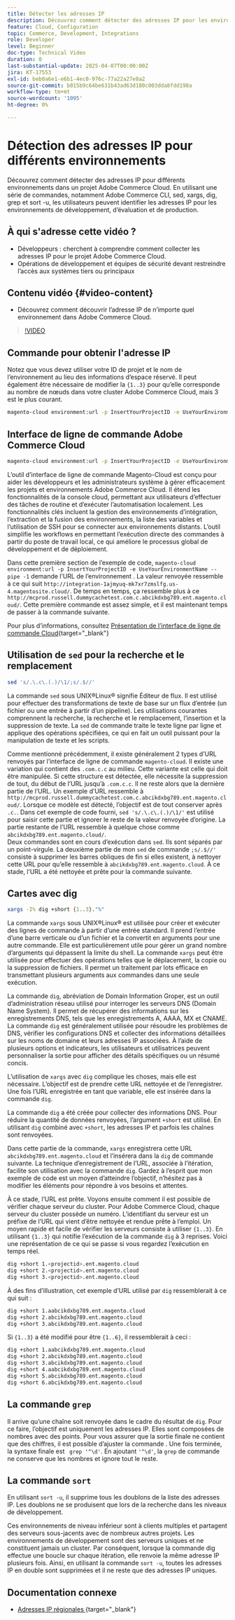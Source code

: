 ```yaml
---
title: Détecter les adresses IP
description: Découvrez comment détecter des adresses IP pour les environnements Adobe Commerce Cloud afin d’améliorer la sécurité et de rationaliser la communication serveur
feature: Cloud, Configuration
topic: Commerce, Development, Integrations
role: Developer
level: Beginner
doc-type: Technical Video
duration: 0
last-substantial-update: 2025-04-07T00:00:00Z
jira: KT-17553
exl-id: beb0a6e1-e6b1-4ec0-976c-77a22a27e8a2
source-git-commit: b015b9c64be631b43ad63d180c003dda8fdd198a
workflow-type: tm+mt
source-wordcount: '1095'
ht-degree: 0%

---
```


# Détection des adresses IP pour différents environnements

Découvrez comment détecter des adresses IP pour différents environnements dans un projet Adobe Commerce Cloud. En utilisant une série de commandes, notamment Adobe Commerce CLI, sed, xargs, dig, grep et sort -u, les utilisateurs peuvent identifier les adresses IP pour les environnements de développement, d’évaluation et de production.

## À qui s&#39;adresse cette vidéo ?

* Développeurs : cherchent à comprendre comment collecter les adresses IP pour le projet Adobe Commerce Cloud.
* Opérations de développement et équipes de sécurité devant restreindre l’accès aux systèmes tiers ou principaux

## Contenu vidéo {#video-content}

* Découvrez comment découvrir l’adresse IP de n’importe quel environnement dans Adobe Commerce Cloud.

>[!VIDEO](https://video.tv.adobe.com/v/3457493/?learn=on)

## Commande pour obtenir l&#39;adresse IP

Notez que vous devez utiliser votre ID de projet et le nom de l’environnement au lieu des informations d’espace réservé.  Il peut également être nécessaire de modifier la `{1..3}` pour qu’elle corresponde au nombre de nœuds dans votre cluster Adobe Commerce Cloud, mais 3 est le plus courant.

```bash
magento-cloud environment:url -p InsertYourProjectID -e UseYourEnvironmentName --pipe -1 | sed 's/.\.c\.(.)/\1/;s/.$//' | xargs -I% dig +short {1..3}."%" | grep '^\d' | sort -u
```

## Interface de ligne de commande Adobe Commerce Cloud

```bash
magento-cloud environment:url -p InsertYourProjectID -e UseYourEnvironmentName --pipe -1
```

L’outil d’interface de ligne de commande Magento-Cloud est conçu pour aider les développeurs et les administrateurs système à gérer efficacement les projets et environnements Adobe Commerce Cloud. Il étend les fonctionnalités de la console cloud, permettant aux utilisateurs d’effectuer des tâches de routine et d’exécuter l’automatisation localement. Les fonctionnalités clés incluent la gestion des environnements d’intégration, l’extraction et la fusion des environnements, la liste des variables et l’utilisation de SSH pour se connecter aux environnements distants. L’outil simplifie les workflows en permettant l’exécution directe des commandes à partir du poste de travail local, ce qui améliore le processus global de développement et de déploiement.

Dans cette première section de l’exemple de code, `magento-cloud environment:url -p InsertYourProjectID -e UseYourEnvironmentName --pipe -1` demande l’URL de l’environnement . La valeur renvoyée ressemble à ce qui suit `http://integration-1ajmyuq-mk7xr7zmslfg.us-4.magentosite.cloud/`. De temps en temps, ça ressemble plus à ce `http://mcprod.russell.dummycachetest.com.c.abcikdxbg789.ent.magento.cloud/`.  Cette première commande est assez simple, et il est maintenant temps de passer à la commande suivante.

Pour plus d’informations, consultez [Présentation de l’interface de ligne de commande Cloud](https://experienceleague.adobe.com/en/docs/commerce-on-cloud/user-guide/dev-tools/cloud-cli/cloud-cli-overview){target="_blank"}

## Utilisation de `sed` pour la recherche et le remplacement

```bash
sed 's/.\.c\.(.)/\1/;s/.$//'
```

La commande `sed` sous UNIX®Linux® signifie Éditeur de flux. Il est utilisé pour effectuer des transformations de texte de base sur un flux d’entrée (un fichier ou une entrée à partir d’un pipeline). Les utilisations courantes comprennent la recherche, la recherche et le remplacement, l’insertion et la suppression de texte. La `sed` de commande traite le texte ligne par ligne et applique des opérations spécifiées, ce qui en fait un outil puissant pour la manipulation de texte et les scripts.

Comme mentionné précédemment, il existe généralement 2 types d’URL renvoyés par l’interface de ligne de commande `magento-cloud`. Il existe une variation qui contient des `.com.c.c` au milieu. Cette variante est celle qui doit être manipulée. Si cette structure est détectée, elle nécessite la suppression de tout, du début de l’URL jusqu’à `.com.c.c`.  Il ne reste alors que la dernière partie de l’URL. Un exemple d’URL ressemble à `http://mcprod.russell.dummycachetest.com.c.abcikdxbg789.ent.magento.cloud/`.  Lorsque ce modèle est détecté, l’objectif est de tout conserver après `.c.`.  Dans cet exemple de code fourni, `sed 's/.\.c\.(.)/\1/'` est utilisé pour saisir cette partie et ignorer le reste de la valeur renvoyée d’origine. La partie restante de l’URL ressemble à quelque chose comme `abcikdxbg789.ent.magento.cloud/`.\
Deux commandes sont en cours d’exécution dans `sed`. Ils sont séparés par un point-virgule. La deuxième partie de mon `sed` de commande `;s/.$//'` consiste à supprimer les barres obliques de fin si elles existent, à nettoyer cette URL pour qu’elle ressemble à `abcikdxbg789.ent.magento.cloud`.  À ce stade, l’URL a été nettoyée et prête pour la commande suivante.

## Cartes avec dig

```bash
xargs -I% dig +short {1..3}."%"
```

La commande `xargs` sous UNIX®Linux® est utilisée pour créer et exécuter des lignes de commande à partir d’une entrée standard. Il prend l’entrée d’une barre verticale ou d’un fichier et la convertit en arguments pour une autre commande. Elle est particulièrement utile pour gérer un grand nombre d’arguments qui dépassent la limite du shell. La commande `xargs` peut être utilisée pour effectuer des opérations telles que le déplacement, la copie ou la suppression de fichiers. Il permet un traitement par lots efficace en transmettant plusieurs arguments aux commandes dans une seule exécution.

La commande `dig`, abréviation de Domain Information Groper, est un outil d’administration réseau utilisé pour interroger les serveurs DNS (Domain Name System). Il permet de récupérer des informations sur les enregistrements DNS, tels que les enregistrements A, AAAA, MX et CNAME. La commande `dig` est généralement utilisée pour résoudre les problèmes de DNS, vérifier les configurations DNS et collecter des informations détaillées sur les noms de domaine et leurs adresses IP associées. À l’aide de plusieurs options et indicateurs, les utilisateurs et utilisatrices peuvent personnaliser la sortie pour afficher des détails spécifiques ou un résumé concis.

L’utilisation de `xargs` avec `dig` complique les choses, mais elle est nécessaire. L’objectif est de prendre cette URL nettoyée et de l’enregistrer.  Une fois l’URL enregistrée en tant que variable, elle est insérée dans la commande `dig`.

La commande `dig` a été créée pour collecter des informations DNS. Pour réduire la quantité de données renvoyées, l’argument `+short` est utilisé. En utilisant `dig` combiné avec `+short`, les adresses IP et parfois les chaînes sont renvoyées.

Dans cette partie de la commande, `xargs` enregistrera cette URL `abcikdxbg789.ent.magento.cloud` et l’insérera dans la `dig` de commande suivante. La technique d’enregistrement de l’URL, associée à l’itération, facilite son utilisation avec la commande `dig`. Gardez à l’esprit que mon exemple de code est un moyen d’atteindre l’objectif, n’hésitez pas à modifier les éléments pour répondre à vos besoins et attentes.

À ce stade, l’URL est prête. Voyons ensuite comment il est possible de vérifier chaque serveur du cluster. Pour Adobe Commerce Cloud, chaque serveur du cluster possède un numéro. L’identifiant du serveur est un préfixe de l’URL qui vient d’être nettoyée et rendue prête à l’emploi. Un moyen rapide et facile de vérifier les serveurs consiste à utiliser `{1..3}`. En utilisant `{1..3}` qui notifie l’exécution de la commande `dig` à 3 reprises. Voici une représentation de ce qui se passe si vous regardez l’exécution en temps réel.

```bash
dig +short 1.<projectid>.ent.magento.cloud
dig +short 2.<projectid>.ent.magento.cloud
dig +short 3.<projectid>.ent.magento.cloud
```

À des fins d’illustration, cet exemple d’URL utilisé par `dig` ressemblerait à ce qui suit :

```bash
dig +short 1.aabcikdxbg789.ent.magento.cloud
dig +short 2.abcikdxbg789.ent.magento.cloud
dig +short 3.abcikdxbg789.ent.magento.cloud
```

Si `{1..3}` a été modifié pour être `{1..6}`, il ressemblerait à ceci :

```bash
dig +short 1.aabcikdxbg789.ent.magento.cloud
dig +short 2.abcikdxbg789.ent.magento.cloud
dig +short 3.abcikdxbg789.ent.magento.cloud
dig +short 4.aabcikdxbg789.ent.magento.cloud
dig +short 5.abcikdxbg789.ent.magento.cloud
dig +short 6.abcikdxbg789.ent.magento.cloud
```

## La commande `grep`

Il arrive qu’une chaîne soit renvoyée dans le cadre du résultat de `dig`. Pour ce faire, l’objectif est uniquement les adresses IP. Elles sont composées de nombres avec des points. Pour vous assurer que la sortie finale ne contient que des chiffres, il est possible d’ajuster la commande . Une fois terminée, la syntaxe finale est ` grep '^\d'`.  En ajoutant `'^\d'`, la `grep` de commande ne conserve que les nombres et ignore tout le reste.

## La commande `sort`

En utilisant `sort -u`, il supprime tous les doublons de la liste des adresses IP. Les doublons ne se produisent que lors de la recherche dans les niveaux de développement.

Ces environnements de niveau inférieur sont à clients multiples et partagent des serveurs sous-jacents avec de nombreux autres projets. Les environnements de développement sont des serveurs uniques et ne constituent jamais un cluster. Par conséquent, lorsque la commande dig effectue une boucle sur chaque itération, elle renvoie la même adresse IP plusieurs fois. Ainsi, en utilisant la commande `sort -u`, toutes les adresses IP en double sont supprimées et il ne reste que des adresses IP uniques.



## Documentation connexe

* [ Adresses IP régionales ](https://experienceleague.adobe.com/en/docs/commerce-on-cloud/user-guide/project/regional-ip-addresses){target="_blank"}
